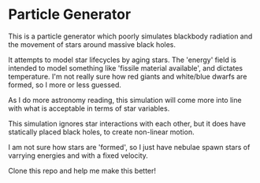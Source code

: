 Particle Generator
=========

This is a particle generator which poorly simulates blackbody radiation and the movement of stars around massive black holes. 

It attempts to model star lifecycles by aging stars. The 'energy' field is intended to model something like 'fissile material available',
and dictates temperature. I'm not really sure how red giants and white/blue dwarfs are formed, so I more or less guessed.

As I do more astronomy reading, this simulation will come more into line with what is acceptable in terms of star variables.

This simulation ignores star interactions with each other, but it does have statically placed black holes, to create non-linear motion.

I am not sure how stars are 'formed', so I just have nebulae spawn stars of varrying energies and with a fixed velocity.

Clone this repo and help me make this better!

